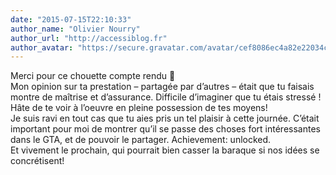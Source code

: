 ```yaml
---
date: "2015-07-15T22:10:33"
author_name: "Olivier Nourry"
author_url: "http://accessiblog.fr"
author_avatar: "https://secure.gravatar.com/avatar/cef8086ec4a82e22034c088b11358aaa?s=48&d=mm&r=g"
---
```

Merci pour ce chouette compte rendu 🙂  
Mon opinion sur ta prestation – partagée par d’autres – était que tu faisais montre de maîtrise et d’assurance. Difficile d’imaginer que tu étais stressé ! Hâte de te voir à l’oeuvre en pleine possession de tes moyens!  
Je suis ravi en tout cas que tu aies pris un tel plaisir à cette journée. C’était important pour moi de montrer qu’il se passe des choses fort intéressantes dans le GTA, et de pouvoir le partager. Achievement: unlocked.  
Et vivement le prochain, qui pourrait bien casser la baraque si nos idées se concrétisent!